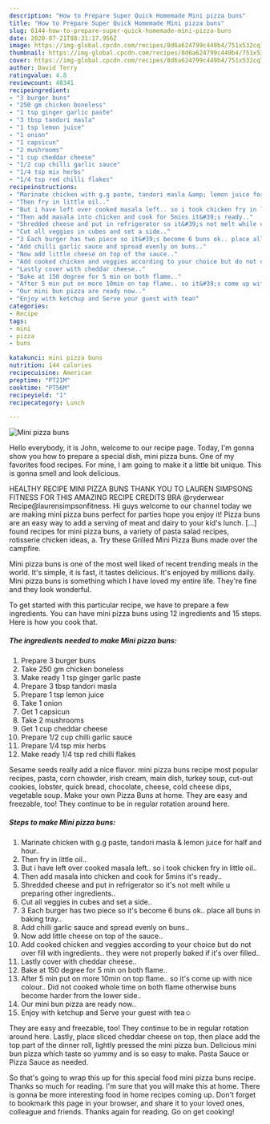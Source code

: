 ```yaml
---
description: "How to Prepare Super Quick Homemade Mini pizza buns"
title: "How to Prepare Super Quick Homemade Mini pizza buns"
slug: 6144-how-to-prepare-super-quick-homemade-mini-pizza-buns
date: 2020-07-21T08:31:17.956Z
image: https://img-global.cpcdn.com/recipes/8d6a624799c449b4/751x532cq70/mini-pizza-buns-recipe-main-photo.jpg
thumbnail: https://img-global.cpcdn.com/recipes/8d6a624799c449b4/751x532cq70/mini-pizza-buns-recipe-main-photo.jpg
cover: https://img-global.cpcdn.com/recipes/8d6a624799c449b4/751x532cq70/mini-pizza-buns-recipe-main-photo.jpg
author: David Terry
ratingvalue: 4.8
reviewcount: 48341
recipeingredient:
- "3 burger buns"
- "250 gm chicken boneless"
- "1 tsp ginger garlic paste"
- "3 tbsp tandori masla"
- "1 tsp lemon juice"
- "1 onion"
- "1 capsicun"
- "2 mushrooms"
- "1 cup cheddar cheese"
- "1/2 cup chilli garlic sauce"
- "1/4 tsp mix herbs"
- "1/4 tsp red chilli flakes"
recipeinstructions:
- "Marinate chicken with g.g paste, tandori masla &amp; lemon juice for half and hour.."
- "Then fry in little oil.."
- "But i have left over cooked masala left.. so i took chicken fry in little oil.."
- "Then add masala into chicken and cook for 5mins it&#39;s ready.."
- "Shredded cheese and put in refrigerator so it&#39;s not melt while u preparing other ingredients.."
- "Cut all veggies in cubes and set a side.."
- "3 Each burger has two piece so it&#39;s become 6 buns ok.. place all buns in baking tray.."
- "Add chilli garlic sauce and spread evenly on buns.."
- "Now add little cheese on top of the sauce.."
- "Add cooked chicken and veggies according to your choice but do not over fill with ingredients.. they were not properly baked if it&#39;s over filled.."
- "Lastly cover with cheddar cheese.."
- "Bake at 150 degree for 5 min on both flame.."
- "After 5 min put on more 10min on top flame.. so it&#39;s come up with nice colour.. Did not cooked whole time on both flame otherwise buns become harder from the lower side.."
- "Our mini bun pizza are ready now.."
- "Enjoy with ketchup and Serve your guest with tea☺️"
categories:
- Recipe
tags:
- mini
- pizza
- buns

katakunci: mini pizza buns 
nutrition: 144 calories
recipecuisine: American
preptime: "PT21M"
cooktime: "PT56M"
recipeyield: "1"
recipecategory: Lunch

---
```



![Mini pizza buns](https://img-global.cpcdn.com/recipes/8d6a624799c449b4/751x532cq70/mini-pizza-buns-recipe-main-photo.jpg)

Hello everybody, it is John, welcome to our recipe page. Today, I'm gonna show you how to prepare a special dish, mini pizza buns. One of my favorites food recipes. For mine, I am going to make it a little bit unique. This is gonna smell and look delicious.

HEALTHY RECIPE MINI PIZZA BUNS THANK YOU TO LAUREN SIMPSONS FITNESS FOR THIS AMAZING RECIPE CREDITS BRA @ryderwear Recipe@laurensimpsonfitness. Hi guys welcome to our channel today we are making mini pizza buns perfect for parties hope you enjoy it! Pizza buns are an easy way to add a serving of meat and dairy to your kid&#39;s lunch. […] found recipes for mini pizza buns, a variety of pasta salad recipes, rotisserie chicken ideas, a. Try these Grilled Mini Pizza Buns made over the campfire.

Mini pizza buns is one of the most well liked of recent trending meals in the world. It's simple, it is fast, it tastes delicious. It's enjoyed by millions daily. Mini pizza buns is something which I have loved my entire life. They're fine and they look wonderful.


To get started with this particular recipe, we have to prepare a few ingredients. You can have mini pizza buns using 12 ingredients and 15 steps. Here is how you cook that.

<!--inarticleads1-->

##### The ingredients needed to make Mini pizza buns:

1. Prepare 3 burger buns
1. Take 250 gm chicken boneless
1. Make ready 1 tsp ginger garlic paste
1. Prepare 3 tbsp tandori masla
1. Prepare 1 tsp lemon juice
1. Take 1 onion
1. Get 1 capsicun
1. Take 2 mushrooms
1. Get 1 cup cheddar cheese
1. Prepare 1/2 cup chilli garlic sauce
1. Prepare 1/4 tsp mix herbs
1. Make ready 1/4 tsp red chilli flakes


Sesame seeds really add a nice flavor. mini pizza buns recipe most popular recipes, pasta, corn chowder, irish cream, main dish, turkey soup, cut-out cookies, lobster, quick bread, chocolate, cheese, cold cheese dips, vegetable soup. Make your own Pizza Buns at home. They are easy and freezable, too! They continue to be in regular rotation around here. 

<!--inarticleads2-->

##### Steps to make Mini pizza buns:

1. Marinate chicken with g.g paste, tandori masla &amp; lemon juice for half and hour..
1. Then fry in little oil..
1. But i have left over cooked masala left.. so i took chicken fry in little oil..
1. Then add masala into chicken and cook for 5mins it&#39;s ready..
1. Shredded cheese and put in refrigerator so it&#39;s not melt while u preparing other ingredients..
1. Cut all veggies in cubes and set a side..
1. 3 Each burger has two piece so it&#39;s become 6 buns ok.. place all buns in baking tray..
1. Add chilli garlic sauce and spread evenly on buns..
1. Now add little cheese on top of the sauce..
1. Add cooked chicken and veggies according to your choice but do not over fill with ingredients.. they were not properly baked if it&#39;s over filled..
1. Lastly cover with cheddar cheese..
1. Bake at 150 degree for 5 min on both flame..
1. After 5 min put on more 10min on top flame.. so it&#39;s come up with nice colour.. Did not cooked whole time on both flame otherwise buns become harder from the lower side..
1. Our mini bun pizza are ready now..
1. Enjoy with ketchup and Serve your guest with tea☺️


They are easy and freezable, too! They continue to be in regular rotation around here. Lastly, place sliced cheddar cheese on top, then place add the top part of the dinner roll, lightly pressed the mini pizza bun. Delicious mini bun pizza which taste so yummy and is so easy to make. Pasta Sauce or Pizza Sauce as needed. 

So that's going to wrap this up for this special food mini pizza buns recipe. Thanks so much for reading. I'm sure that you will make this at home. There is gonna be more interesting food in home recipes coming up. Don't forget to bookmark this page in your browser, and share it to your loved ones, colleague and friends. Thanks again for reading. Go on get cooking!

